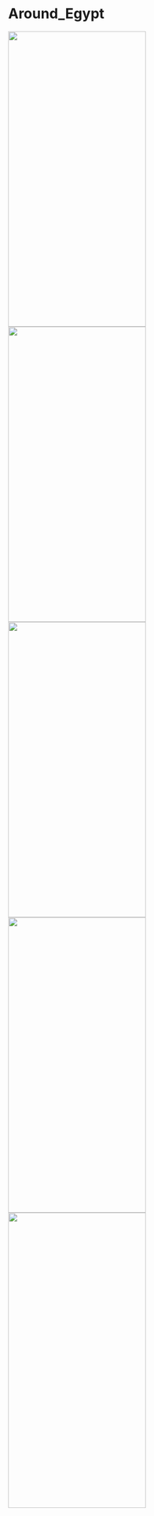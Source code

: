 # Around_Egypt


<img src="https://user-images.githubusercontent.com/101335124/176906044-7541d737-508a-4dfe-bbef-d0ed104d6f50.jpeg" width=280px% height=600px%>
<img src="https://user-images.githubusercontent.com/101335124/176906642-4f54116d-b911-4955-946c-085f7a5eebec.jpeg" width=280px% height=600px%>
<img src="https://user-images.githubusercontent.com/101335124/176906854-e78276d1-b329-44dc-beec-f6b7094498f2.jpeg" width=280px% height=600px%>
<img src="https://user-images.githubusercontent.com/101335124/176907021-85365e9e-7977-4110-acac-11848fa6fd0c.jpeg" width=280px% height=600px%>
<img src="https://user-images.githubusercontent.com/101335124/176907113-d04d152b-6df9-429c-9f6a-b4f6c59116d8.jpeg" width=280px% height=600px%>


